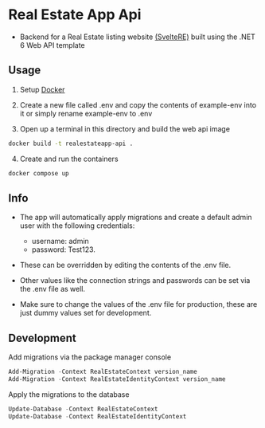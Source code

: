 # Real Estate App Api

- Backend for a Real Estate listing website [(SvelteRE)](https://github.com/akifisitan/SvelteRE/) built using the .NET 6 Web API template

## Usage

1. Setup [Docker](https://www.docker.com/)

2. Create a new file called .env and copy the contents of example-env into it or simply rename example-env to .env

3. Open up a terminal in this directory and build the web api image

```bash
docker build -t realestateapp-api .
```

4. Create and run the containers

```bash
docker compose up
```

## Info

- The app will automatically apply migrations and create a default admin user with the following credentials:

  - username: admin
  - password: Test123.

- These can be overridden by editing the contents of the .env file.
- Other values like the connection strings and passwords can be set via the .env file as well.
- Make sure to change the values of the .env file for production, these are just dummy values set for development.

## Development

Add migrations via the package manager console

```powershell
Add-Migration -Context RealEstateContext version_name
Add-Migration -Context RealEstateIdentityContext version_name
```

Apply the migrations to the database

```powershell
Update-Database -Context RealEstateContext
Update-Database -Context RealEstateIdentityContext
```
